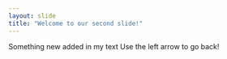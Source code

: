 ```yaml
---
layout: slide
title: "Welcome to our second slide!"
---
```

Something new added in my text
Use the left arrow to go back!
